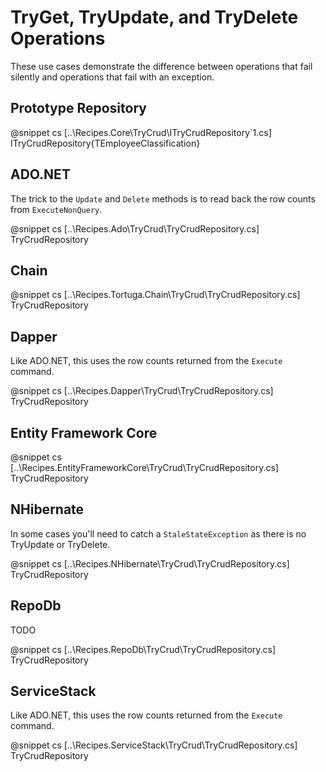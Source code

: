 ﻿# TryGet, TryUpdate, and TryDelete Operations

These use cases demonstrate the difference between operations that fail silently and operations that fail with an exception.

## Prototype Repository

@snippet cs [..\Recipes.Core\TryCrud\ITryCrudRepository`1.cs] ITryCrudRepository{TEmployeeClassification}

## ADO.NET

The trick to the `Update` and `Delete` methods is to read back the row counts from `ExecuteNonQuery`.

@snippet cs [..\Recipes.Ado\TryCrud\TryCrudRepository.cs] TryCrudRepository

## Chain

@snippet cs [..\Recipes.Tortuga.Chain\TryCrud\TryCrudRepository.cs] TryCrudRepository

## Dapper

Like ADO.NET, this uses the row counts returned from the `Execute` command.

@snippet cs [..\Recipes.Dapper\TryCrud\TryCrudRepository.cs] TryCrudRepository

## Entity Framework Core

@snippet cs [..\Recipes.EntityFrameworkCore\TryCrud\TryCrudRepository.cs] TryCrudRepository

## NHibernate

In some cases you'll need to catch a `StaleStateException` as there is no TryUpdate or TryDelete.

@snippet cs [..\Recipes.NHibernate\TryCrud\TryCrudRepository.cs] TryCrudRepository

## RepoDb

TODO

@snippet cs [..\Recipes.RepoDb\TryCrud\TryCrudRepository.cs] TryCrudRepository

## ServiceStack

Like ADO.NET, this uses the row counts returned from the `Execute` command.

@snippet cs [..\Recipes.ServiceStack\TryCrud\TryCrudRepository.cs] TryCrudRepository



